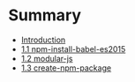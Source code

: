 # Summary

* [Introduction](README.md)
* [1.1 npm-install-babel-es2015](hello-npm/npm-install-babel-es2015.md)
* [1.2 modular-js](hello-npm/modular-js.md)
* [1.3 create-npm-package](hello-npm/create-npm-package.md)
